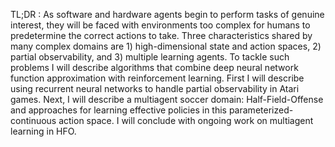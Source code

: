 TL;DR : As software and hardware agents begin to perform tasks of genuine interest, they will be faced with environments too complex for humans to predetermine the correct actions to take. Three characteristics shared by many complex domains are 1) high-dimensional state and action spaces, 2) partial observability, and 3) multiple learning agents. To tackle such problems I will describe algorithms that combine deep neural network function approximation with reinforcement learning. First I will describe using recurrent neural networks to handle partial observability in Atari games. Next, I will describe a multiagent soccer domain: Half-Field-Offense and approaches for learning effective policies in this parameterized-continuous action space. I will conclude with ongoing work on multiagent learning in HFO.


